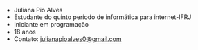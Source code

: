 - Juliana Pio Alves
- Estudante do quinto período de informática para internet-IFRJ
- Iniciante em programação
- 18 anos
- Contato: julianapioalves0@gmail.com
